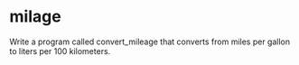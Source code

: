 # milage
Write a program called convert_mileage that converts from miles per gallon to liters per 100 kilometers.

